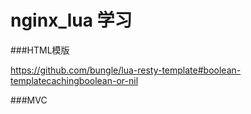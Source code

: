 # nginx_lua 学习


###HTML模版

https://github.com/bungle/lua-resty-template#boolean-templatecachingboolean-or-nil    


###MVC


